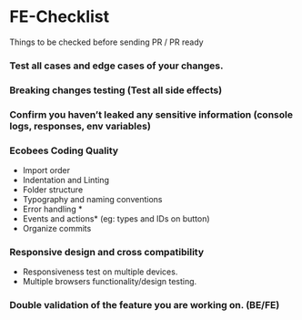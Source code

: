 # FE-Checklist
Things to be checked before sending PR / PR ready

### Test all cases and edge cases of your changes. 
### Breaking changes testing (Test all side effects)
### Confirm you haven’t leaked any sensitive information (console logs, responses, env variables)
### Ecobees Coding Quality
- Import order
- Indentation and Linting
- Folder structure
- Typography and naming conventions
- Error handling *
- Events and actions*  (eg: types and IDs on button)
- Organize commits
### Responsive design and cross compatibility
- Responsiveness test on multiple devices.
- Multiple browsers functionality/design testing. 
### Double validation of the feature you are working on. (BE/FE)
